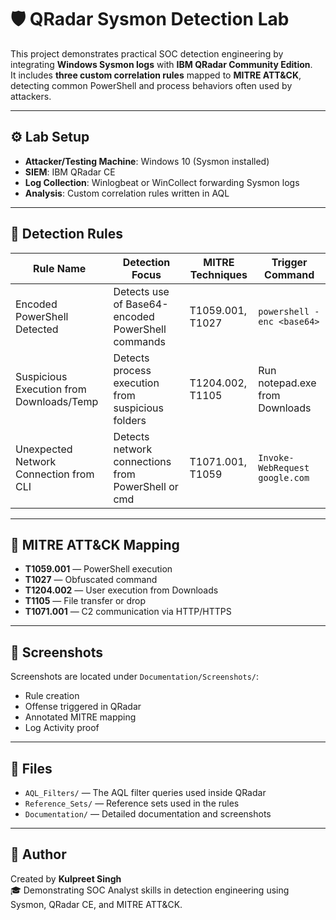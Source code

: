 # 🛡️ QRadar Sysmon Detection Lab

This project demonstrates practical SOC detection engineering by integrating **Windows Sysmon logs** with **IBM QRadar Community Edition**.  
It includes **three custom correlation rules** mapped to **MITRE ATT&CK**, detecting common PowerShell and process behaviors often used by attackers.

---

## ⚙️ Lab Setup

- **Attacker/Testing Machine**: Windows 10 (Sysmon installed)
- **SIEM**: IBM QRadar CE
- **Log Collection**: Winlogbeat or WinCollect forwarding Sysmon logs
- **Analysis**: Custom correlation rules written in AQL

---

## 🚨 Detection Rules

| Rule Name | Detection Focus | MITRE Techniques | Trigger Command |
|------------|-----------------|------------------|-----------------|
| Encoded PowerShell Detected | Detects use of Base64-encoded PowerShell commands | T1059.001, T1027 | `powershell -enc <base64>` |
| Suspicious Execution from Downloads/Temp | Detects process execution from suspicious folders | T1204.002, T1105 | Run notepad.exe from Downloads |
| Unexpected Network Connection from CLI | Detects network connections from PowerShell or cmd | T1071.001, T1059 | `Invoke-WebRequest google.com` |

---

## 🧠 MITRE ATT&CK Mapping

- **T1059.001** — PowerShell execution  
- **T1027** — Obfuscated command  
- **T1204.002** — User execution from Downloads  
- **T1105** — File transfer or drop  
- **T1071.001** — C2 communication via HTTP/HTTPS  

---

## 📸 Screenshots
Screenshots are located under `Documentation/Screenshots/`:
- Rule creation
- Offense triggered in QRadar
- Annotated MITRE mapping
- Log Activity proof

---

## 📂 Files
- `AQL_Filters/` — The AQL filter queries used inside QRadar
- `Reference_Sets/` — Reference sets used in the rules
- `Documentation/` — Detailed documentation and screenshots

---

## 🧩 Author
Created by **Kulpreet Singh**  
🎓 Demonstrating SOC Analyst skills in detection engineering using Sysmon, QRadar CE, and MITRE ATT&CK.
